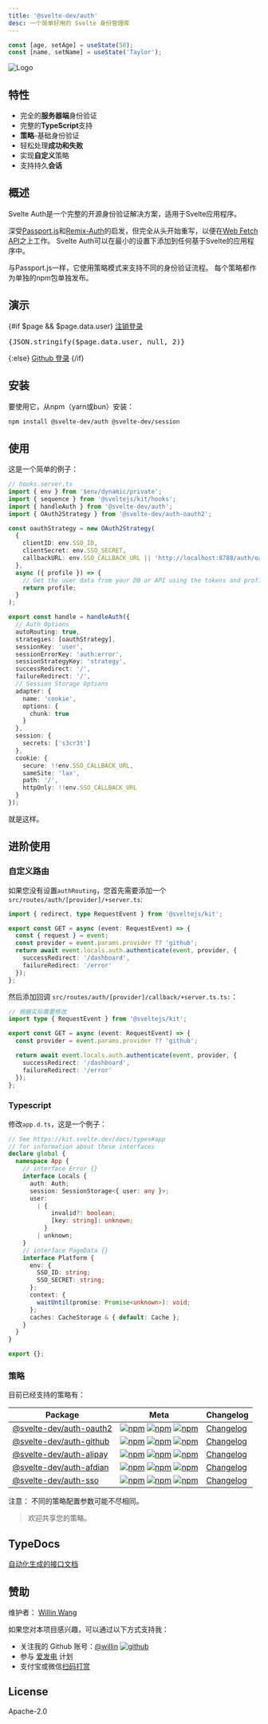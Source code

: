 ```yaml
---
title: '@svelte-dev/auth'
desc: 一个简单好用的 Svelte 身份管理库
---
```


<script>
  import { page } from "$app/stores";
</script>

```js title="hello.js" /age/#v /name/#v /setAge/#s /setName/#s /50/#i /'Taylor'/#i
const [age, setAge] = useState(50);
const [name, setName] = useState('Taylor');
```

![Logo](https://repository-images.githubusercontent.com/726691357/f09bf6fc-3844-4584-8eee-6bfb425d8a38)

## 特性

- 完全的**服务器端**身份验证
- 完整的**TypeScript**支持
- **策略**-基础身份验证
- 轻松处理**成功和失败**
- 实现**自定义**策略
- 支持持久**会话**

## 概述

Svelte Auth是一个完整的开源身份验证解决方案，适用于Svelte应用程序。

深受[Passport.js](https://passportjs.org)和[Remix-Auth](https://github.com/sergiodxa/remix-auth)的启发，但完全从头开始重写，以便在[Web Fetch API](https://developer.mozilla.org/en-US/docs/Web/API/Fetch_API)之上工作。 Svelte Auth可以在最小的设置下添加到任何基于Svelte的应用程序中。

与Passport.js一样，它使用策略模式来支持不同的身份验证流程。 每个策略都作为单独的npm包单独发布。

## 演示

{#if $page && $page.data.user}
<a class="btn btn-secondary m-auto !w-32 !max-w-32 !min-w-0 flex" data-sveltekit-preload-data="tap" href="/logout">注销登录</a>

  <div class="w-full">
    <pre>{JSON.stringify($page.data.user, null, 2)}</pre>
  </div>
{:else}
  <!-- <a href="/auth/alipay">Alipay Login</a> -->
  <!-- <a href="/auth/sso">SSO Login</a> | -->
  <a class="btn btn-secondary m-auto !w-32 !max-w-32 !min-w-0 flex" href="/auth/github">Github 登录</a>
{/if}

## 安装

要使用它，从npm（yarn或bun）安装：

```bash
npm install @svelte-dev/auth @svelte-dev/session
```

## 使用

这是一个简单的例子：

```ts
// hooks.server.ts
import { env } from '$env/dynamic/private';
import { sequence } from '@sveltejs/kit/hooks';
import { handleAuth } from '@svelte-dev/auth';
import { OAuth2Strategy } from '@svelte-dev/auth-oauth2';

const oauthStrategy = new OAuth2Strategy(
  {
    clientID: env.SSO_ID,
    clientSecret: env.SSO_SECRET,
    callbackURL: env.SSO_CALLBACK_URL || 'http://localhost:8788/auth/oauth2/callback'
  },
  async ({ profile }) => {
    // Get the user data from your DB or API using the tokens and profile
    return profile;
  }
);

export const handle = handleAuth({
  // Auth Options
  autoRouting: true,
  strategies: [oauthStrategy],
  sessionKey: 'user',
  sessionErrorKey: 'auth:error',
  sessionStrategyKey: 'strategy',
  successRedirect: '/',
  failureRedirect: '/',
  // Session Storage Options
  adapter: {
    name: 'cookie',
    options: {
      chunk: true
    }
  },
  session: {
    secrets: ['s3cr3t']
  },
  cookie: {
    secure: !!env.SSO_CALLBACK_URL,
    sameSite: 'lax',
    path: '/',
    httpOnly: !!env.SSO_CALLBACK_URL
  }
});
```

就是这样。

## 进阶使用

### 自定义路由

如果您没有设置`authRouting`，您首先需要添加一个 `src/routes/auth/[provider]/+server.ts`:

```ts
import { redirect, type RequestEvent } from '@sveltejs/kit';

export const GET = async (event: RequestEvent) => {
  const { request } = event;
  const provider = event.params.provider ?? 'github';
  return await event.locals.auth.authenticate(event, provider, {
    successRedirect: '/dashboard',
    failureRedirect: '/error'
  });
};
```

然后添加回调 `src/routes/auth/[provider]/callback/+server.ts.ts:`：

```ts
// 根据实际需要修改
import type { RequestEvent } from '@sveltejs/kit';

export const GET = async (event: RequestEvent) => {
  const provider = event.params.provider ?? 'github';

  return await event.locals.auth.authenticate(event, provider, {
    successRedirect: '/dashboard',
    failureRedirect: '/error'
  });
};
```

### Typescript

修改`app.d.ts`，这是一个例子：

```ts
// See https://kit.svelte.dev/docs/types#app
// for information about these interfaces
declare global {
  namespace App {
    // interface Error {}
    interface Locals {
      auth: Auth;
      session: SessionStorage<{ user: any }>;
      user:
        | {
            invalid?: boolean;
            [key: string]: unknown;
          }
        | unknown;
    }
    // interface PageData {}
    interface Platform {
      env: {
        SSO_ID: string;
        SSO_SECRET: string;
      };
      context: {
        waitUntil(promise: Promise<unknown>): void;
      };
      caches: CacheStorage & { default: Cache };
    }
  }
}

export {};
```

### 策略

目前已经支持的策略有：

| Package                                                                                           | Meta                                                                                                                                                                                                                                                                                                                                                                                                                                         | Changelog                                                                                       |
| ------------------------------------------------------------------------------------------------- | -------------------------------------------------------------------------------------------------------------------------------------------------------------------------------------------------------------------------------------------------------------------------------------------------------------------------------------------------------------------------------------------------------------------------------------------- | ----------------------------------------------------------------------------------------------- |
| [@svelte-dev/auth-oauth2](https://github.com/willin/svelte-turbo/tree/main/packages/auth-oauth2/) | [![npm](https://img.shields.io/npm/v/@svelte-dev/auth-oauth2?style=flat-square&logo=npm)](https://npmjs.org/package/@svelte-dev/auth-oauth2) [![npm](https://img.shields.io/npm/dm/@svelte-dev/auth-oauth2?style=flat-square&label=down)](https://npmjs.org/package/@svelte-dev/auth-oauth2) [![npm](https://img.shields.io/npm/dt/@svelte-dev/auth-oauth2?style=flat-square&label=down)](https://npmjs.org/package/@svelte-dev/auth-oauth2) | [Changelog](https://github.com/willin/svelte-turbo/tree/main/packages/auth-oauth2/CHANGELOG.md) |
| [@svelte-dev/auth-github](https://github.com/willin/svelte-turbo/tree/main/packages/auth-github/) | [![npm](https://img.shields.io/npm/v/@svelte-dev/auth-github?style=flat-square&logo=npm)](https://npmjs.org/package/@svelte-dev/auth-github) [![npm](https://img.shields.io/npm/dm/@svelte-dev/auth-github?style=flat-square&label=down)](https://npmjs.org/package/@svelte-dev/auth-github) [![npm](https://img.shields.io/npm/dt/@svelte-dev/auth-github?style=flat-square&label=down)](https://npmjs.org/package/@svelte-dev/auth-github) | [Changelog](https://github.com/willin/svelte-turbo/tree/main/packages/auth-github/CHANGELOG.md) |
| [@svelte-dev/auth-alipay](https://github.com/willin/svelte-turbo/tree/main/packages/auth-alipay/) | [![npm](https://img.shields.io/npm/v/@svelte-dev/auth-alipay?style=flat-square&logo=npm)](https://npmjs.org/package/@svelte-dev/auth-alipay) [![npm](https://img.shields.io/npm/dm/@svelte-dev/auth-alipay?style=flat-square&label=down)](https://npmjs.org/package/@svelte-dev/auth-alipay) [![npm](https://img.shields.io/npm/dt/@svelte-dev/auth-alipay?style=flat-square&label=down)](https://npmjs.org/package/@svelte-dev/auth-alipay) | [Changelog](https://github.com/willin/svelte-turbo/tree/main/packages/auth-alipay/CHANGELOG.md) |
| [@svelte-dev/auth-afdian](https://github.com/willin/svelte-turbo/tree/main/packages/auth-afdian/) | [![npm](https://img.shields.io/npm/v/@svelte-dev/auth-afdian?style=flat-square&logo=npm)](https://npmjs.org/package/@svelte-dev/auth-afdian) [![npm](https://img.shields.io/npm/dm/@svelte-dev/auth-afdian?style=flat-square&label=down)](https://npmjs.org/package/@svelte-dev/auth-afdian) [![npm](https://img.shields.io/npm/dt/@svelte-dev/auth-afdian?style=flat-square&label=down)](https://npmjs.org/package/@svelte-dev/auth-afdian) | [Changelog](https://github.com/willin/svelte-turbo/tree/main/packages/auth-afdian/CHANGELOG.md) |
| [@svelte-dev/auth-sso](https://github.com/willin/svelte-turbo/tree/main/packages/auth-sso/)       | [![npm](https://img.shields.io/npm/v/@svelte-dev/auth-sso?style=flat-square&logo=npm)](https://npmjs.org/package/@svelte-dev/auth-sso) [![npm](https://img.shields.io/npm/dm/@svelte-dev/auth-sso?style=flat-square&label=down)](https://npmjs.org/package/@svelte-dev/auth-sso) [![npm](https://img.shields.io/npm/dt/@svelte-dev/auth-sso?style=flat-square&label=down)](https://npmjs.org/package/@svelte-dev/auth-sso)                   | [Changelog](https://github.com/willin/svelte-turbo/tree/main/packages/auth-sso/CHANGELOG.md)    |

注意： 不同的策略配置参数可能不尽相同。

> 欢迎共享您的策略。

## TypeDocs

[自动化生成的接口文档](/docs/auth/)

## 赞助

维护者： [Willin Wang](https://willin.wang)

如果您对本项目感兴趣，可以通过以下方式支持我：

- 关注我的 Github 账号：[@willin](https://github.com/willin) [![github](https://img.shields.io/github/followers/willin.svg?style=social&label=Followers)](https://github.com/willin)
- 参与 [爱发电](https://afdian.net/@willin) 计划
- 支付宝或微信[扫码打赏](https://user-images.githubusercontent.com/1890238/89126156-0f3eeb80-d516-11ea-9046-5a3a5d59b86b.png)

## License

Apache-2.0
